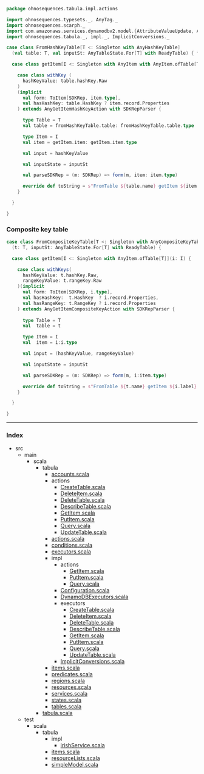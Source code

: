 
```scala
package ohnosequences.tabula.impl.actions

import ohnosequences.typesets._, AnyTag._
import ohnosequences.scarph._
import com.amazonaws.services.dynamodbv2.model.{AttributeValueUpdate, AttributeValue}
import ohnosequences.tabula._, impl._, ImplicitConversions._

case class FromHashKeyTable[T <: Singleton with AnyHashKeyTable]
  (val table: T, val inputSt: AnyTableState.For[T] with ReadyTable) { fromHashKeyTable =>

  case class getItem[I <: Singleton with AnyItem with AnyItem.ofTable[T]](val item: I) { getItem =>

    case class withKey (
      hashKeyValue: table.hashKey.Raw
    )
    (implicit
      val form: ToItem[SDKRep, item.type],
      val hasHashKey: table.HashKey ? item.record.Properties
    ) extends AnyGetItemHashKeyAction with SDKRepParser {

      type Table = T
      val table = fromHashKeyTable.table: fromHashKeyTable.table.type

      type Item = I
      val item = getItem.item: getItem.item.type

      val input = hashKeyValue

      val inputState = inputSt

      val parseSDKRep = (m: SDKRep) => form(m, item: item.type)

      override def toString = s"FromTable ${table.name} getItem ${item.label} withKey ${hashKeyValue}"
    }

  }

}
```

### Composite key table

```scala
case class FromCompositeKeyTable[T <: Singleton with AnyCompositeKeyTable]
  (t: T, inputSt: AnyTableState.For[T] with ReadyTable) {

  case class getItem[I <: Singleton with AnyItem.ofTable[T]](i: I) {

    case class withKeys(
      hashKeyValue: t.hashKey.Raw,
      rangeKeyValue: t.rangeKey.Raw
    )(implicit
      val form: ToItem[SDKRep, i.type],
      val hasHashKey:  t.HashKey  ? i.record.Properties,
      val hasRangeKey: t.RangeKey ? i.record.Properties
    ) extends AnyGetItemCompositeKeyAction with SDKRepParser {
      
      type Table = T
      val  table = t

      type Item = I
      val  item = i:i.type

      val input = (hashKeyValue, rangeKeyValue)

      val inputState = inputSt

      val parseSDKRep = (m: SDKRep) => form(m, i:item.type)

      override def toString = s"FromTable ${t.name} getItem ${i.label} withKeys ${(hashKeyValue, rangeKeyValue)}"
    }

  }

}

```


------

### Index

+ src
  + main
    + scala
      + tabula
        + [accounts.scala][main/scala/tabula/accounts.scala]
        + actions
          + [CreateTable.scala][main/scala/tabula/actions/CreateTable.scala]
          + [DeleteItem.scala][main/scala/tabula/actions/DeleteItem.scala]
          + [DeleteTable.scala][main/scala/tabula/actions/DeleteTable.scala]
          + [DescribeTable.scala][main/scala/tabula/actions/DescribeTable.scala]
          + [GetItem.scala][main/scala/tabula/actions/GetItem.scala]
          + [PutItem.scala][main/scala/tabula/actions/PutItem.scala]
          + [Query.scala][main/scala/tabula/actions/Query.scala]
          + [UpdateTable.scala][main/scala/tabula/actions/UpdateTable.scala]
        + [actions.scala][main/scala/tabula/actions.scala]
        + [conditions.scala][main/scala/tabula/conditions.scala]
        + [executors.scala][main/scala/tabula/executors.scala]
        + impl
          + actions
            + [GetItem.scala][main/scala/tabula/impl/actions/GetItem.scala]
            + [PutItem.scala][main/scala/tabula/impl/actions/PutItem.scala]
            + [Query.scala][main/scala/tabula/impl/actions/Query.scala]
          + [Configuration.scala][main/scala/tabula/impl/Configuration.scala]
          + [DynamoDBExecutors.scala][main/scala/tabula/impl/DynamoDBExecutors.scala]
          + executors
            + [CreateTable.scala][main/scala/tabula/impl/executors/CreateTable.scala]
            + [DeleteItem.scala][main/scala/tabula/impl/executors/DeleteItem.scala]
            + [DeleteTable.scala][main/scala/tabula/impl/executors/DeleteTable.scala]
            + [DescribeTable.scala][main/scala/tabula/impl/executors/DescribeTable.scala]
            + [GetItem.scala][main/scala/tabula/impl/executors/GetItem.scala]
            + [PutItem.scala][main/scala/tabula/impl/executors/PutItem.scala]
            + [Query.scala][main/scala/tabula/impl/executors/Query.scala]
            + [UpdateTable.scala][main/scala/tabula/impl/executors/UpdateTable.scala]
          + [ImplicitConversions.scala][main/scala/tabula/impl/ImplicitConversions.scala]
        + [items.scala][main/scala/tabula/items.scala]
        + [predicates.scala][main/scala/tabula/predicates.scala]
        + [regions.scala][main/scala/tabula/regions.scala]
        + [resources.scala][main/scala/tabula/resources.scala]
        + [services.scala][main/scala/tabula/services.scala]
        + [states.scala][main/scala/tabula/states.scala]
        + [tables.scala][main/scala/tabula/tables.scala]
      + [tabula.scala][main/scala/tabula.scala]
  + test
    + scala
      + tabula
        + impl
          + [irishService.scala][test/scala/tabula/impl/irishService.scala]
        + [items.scala][test/scala/tabula/items.scala]
        + [resourceLists.scala][test/scala/tabula/resourceLists.scala]
        + [simpleModel.scala][test/scala/tabula/simpleModel.scala]

[main/scala/tabula/accounts.scala]: ../../accounts.scala.md
[main/scala/tabula/actions/CreateTable.scala]: ../../actions/CreateTable.scala.md
[main/scala/tabula/actions/DeleteItem.scala]: ../../actions/DeleteItem.scala.md
[main/scala/tabula/actions/DeleteTable.scala]: ../../actions/DeleteTable.scala.md
[main/scala/tabula/actions/DescribeTable.scala]: ../../actions/DescribeTable.scala.md
[main/scala/tabula/actions/GetItem.scala]: ../../actions/GetItem.scala.md
[main/scala/tabula/actions/PutItem.scala]: ../../actions/PutItem.scala.md
[main/scala/tabula/actions/Query.scala]: ../../actions/Query.scala.md
[main/scala/tabula/actions/UpdateTable.scala]: ../../actions/UpdateTable.scala.md
[main/scala/tabula/actions.scala]: ../../actions.scala.md
[main/scala/tabula/conditions.scala]: ../../conditions.scala.md
[main/scala/tabula/executors.scala]: ../../executors.scala.md
[main/scala/tabula/impl/actions/GetItem.scala]: GetItem.scala.md
[main/scala/tabula/impl/actions/PutItem.scala]: PutItem.scala.md
[main/scala/tabula/impl/actions/Query.scala]: Query.scala.md
[main/scala/tabula/impl/Configuration.scala]: ../Configuration.scala.md
[main/scala/tabula/impl/DynamoDBExecutors.scala]: ../DynamoDBExecutors.scala.md
[main/scala/tabula/impl/executors/CreateTable.scala]: ../executors/CreateTable.scala.md
[main/scala/tabula/impl/executors/DeleteItem.scala]: ../executors/DeleteItem.scala.md
[main/scala/tabula/impl/executors/DeleteTable.scala]: ../executors/DeleteTable.scala.md
[main/scala/tabula/impl/executors/DescribeTable.scala]: ../executors/DescribeTable.scala.md
[main/scala/tabula/impl/executors/GetItem.scala]: ../executors/GetItem.scala.md
[main/scala/tabula/impl/executors/PutItem.scala]: ../executors/PutItem.scala.md
[main/scala/tabula/impl/executors/Query.scala]: ../executors/Query.scala.md
[main/scala/tabula/impl/executors/UpdateTable.scala]: ../executors/UpdateTable.scala.md
[main/scala/tabula/impl/ImplicitConversions.scala]: ../ImplicitConversions.scala.md
[main/scala/tabula/items.scala]: ../../items.scala.md
[main/scala/tabula/predicates.scala]: ../../predicates.scala.md
[main/scala/tabula/regions.scala]: ../../regions.scala.md
[main/scala/tabula/resources.scala]: ../../resources.scala.md
[main/scala/tabula/services.scala]: ../../services.scala.md
[main/scala/tabula/states.scala]: ../../states.scala.md
[main/scala/tabula/tables.scala]: ../../tables.scala.md
[main/scala/tabula.scala]: ../../../tabula.scala.md
[test/scala/tabula/impl/irishService.scala]: ../../../../../test/scala/tabula/impl/irishService.scala.md
[test/scala/tabula/items.scala]: ../../../../../test/scala/tabula/items.scala.md
[test/scala/tabula/resourceLists.scala]: ../../../../../test/scala/tabula/resourceLists.scala.md
[test/scala/tabula/simpleModel.scala]: ../../../../../test/scala/tabula/simpleModel.scala.md